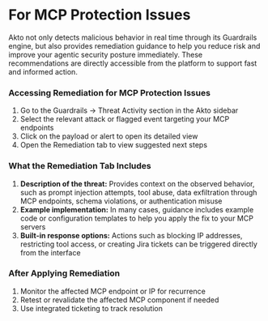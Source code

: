 # For MCP Protection Issues

Akto not only detects malicious behavior in real time through its Guardrails engine, but also provides remediation guidance to help you reduce risk and improve your agentic security posture immediately. These recommendations are directly accessible from the platform to support fast and informed action.

### Accessing Remediation for MCP Protection Issues

1. Go to the Guardrails → Threat Activity section in the Akto sidebar
2. Select the relevant attack or flagged event targeting your MCP endpoints
3. Click on the payload or alert to open its detailed view
4. Open the Remediation tab to view suggested next steps


### What the Remediation Tab Includes

1. **Description of the threat:** Provides context on the observed behavior, such as prompt injection attempts, tool abuse, data exfiltration through MCP endpoints, schema violations, or authentication misuse
2. **Example implementation:** In many cases, guidance includes example code or configuration templates to help you apply the fix to your MCP servers
3. **Built-in response options:** Actions such as blocking IP addresses, restricting tool access, or creating Jira tickets can be triggered directly from the interface

### After Applying Remediation

1. Monitor the affected MCP endpoint or IP for recurrence
2. Retest or revalidate the affected MCP component if needed
3. Use integrated ticketing to track resolution
